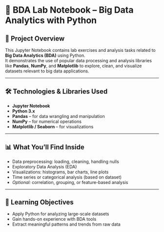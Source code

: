 # 📘 BDA Lab Notebook – Big Data Analytics with Python

## 📌 Project Overview
This Jupyter Notebook contains lab exercises and analysis tasks related to **Big Data Analytics (BDA)** using Python.  
It demonstrates the use of popular data processing and analysis libraries like **Pandas**, **NumPy**, and **Matplotlib** to explore, clean, and visualize datasets relevant to big data applications.

---

## 🛠️ Technologies & Libraries Used
- **Jupyter Notebook**
- **Python 3.x**
- **Pandas** – for data wrangling and manipulation  
- **NumPy** – for numerical operations  
- **Matplotlib / Seaborn** – for visualizations

---

## 📊 What You’ll Find Inside
- Data preprocessing: loading, cleaning, handling nulls  
- Exploratory Data Analysis (EDA)  
- Visualizations: histograms, bar charts, line plots  
- Time series or categorical analysis (based on dataset)  
- *Optional:* correlation, grouping, or feature-based analysis

---

## 🎯 Learning Objectives
- Apply Python for analyzing large-scale datasets  
- Gain hands-on experience with BDA tools  
- Extract meaningful patterns and trends from raw data


